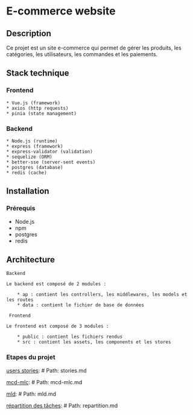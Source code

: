 # E-commerce website

## Description

Ce projet est un site e-commerce qui permet de gérer les produits, les catégories, les utilisateurs, les commandes et les paiements.

## Stack technique

### Frontend

    * Vue.js (framework)
    * axios (http requests)
    * pinia (state management)

### Backend

    * Node.js (runtime)
    * express (framework)
    * express-validator (validation)
    * sequelize (ORM)
    * better-sse (server-sent events)
    * postgres (database)
    * redis (cache)

## Installation

### Prérequis

* Node.js
* npm
* postgres
* redis

## Architecture

    Backend

    Le backend est composé de 2 modules :

        * ap : contient les controllers, les middlewares, les models et les routes
        * data : contient le fichier de base de données

     Frontend

    Le frontend est composé de 3 modules :

        * public : contient les fichiers rendus
        * src : contient les assets, les components et les stores

### Etapes du projet

[users stories](/docs/stories.md): # Path: stories.md

 [mcd-mlc](/docs/mcd-mlc.md): # Path: mcd-mlc.md

[mld](/docs/mld.md): # Path: mld.md

[répartition des tâches](/docs/repartition.md): # Path: repartition.md
